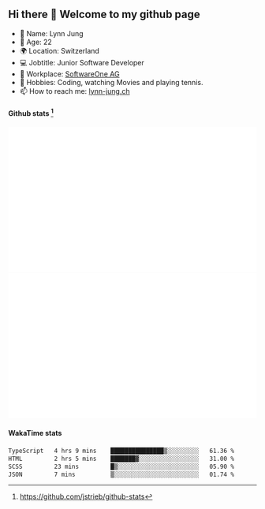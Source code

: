## Hi there 👋 Welcome to my github page

- 🧑 Name: Lynn Jung
- 🔞 Age: 22
- 🌍 Location: Switzerland
- 💻 Jobtitle: Junior Software Developer
- 🏢 Workplace: [SoftwareOne AG](https://www.softwareone.com/)
- 🎾 Hobbies: Coding, watching Movies and playing tennis.
- 📫 How to reach me: [lynn-jung.ch](https://lynn-jung.ch/)


#### Github stats [^1]
![](https://github.com/lynn-jung/github-stats/blob/master/generated/overview.svg)  ![](https://github.com/lynn-jung/github-stats/blob/master/generated/languages.svg)


#### WakaTime stats
<!--START_SECTION:waka-->

```text
TypeScript   4 hrs 9 mins    ███████████████▒░░░░░░░░░   61.36 %
HTML         2 hrs 5 mins    ███████▓░░░░░░░░░░░░░░░░░   31.00 %
SCSS         23 mins         █▒░░░░░░░░░░░░░░░░░░░░░░░   05.90 %
JSON         7 mins          ▒░░░░░░░░░░░░░░░░░░░░░░░░   01.74 %
```

<!--END_SECTION:waka-->

[^1]: https://github.com/jstrieb/github-stats
